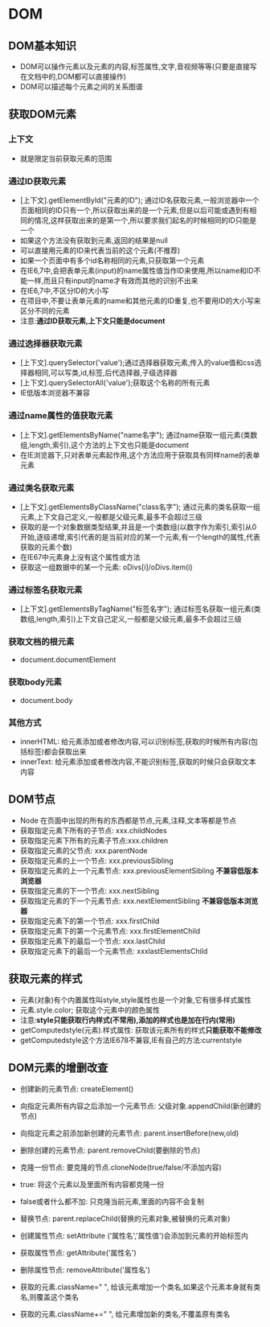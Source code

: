 # DOM

## DOM基本知识

* DOM可以操作元素以及元素的内容,标签属性,文字,音视频等等(只要是直接写在文档中的,DOM都可以直接操作)
* DOM可以描述每个元素之间的关系图谱

## 获取DOM元素

### 上下文

* 就是限定当前获取元素的范围

### 通过ID获取元素

* [上下文].getElementById("元素的ID"); 通过ID名获取元素,一般浏览器中一个页面相同的ID只有一个,所以获取出来的是一个元素,但是以后可能或遇到有相同的情况,这样获取出来的是第一个,所以要求我们起名的时候相同的ID只能是一个
* 如果这个方法没有获取到元素,返回的结果是null
* 可以直接用元素的ID来代表当前的这个元素(不推荐)
* 如果一个页面中有多个id名称相同的元素,只获取第一个元素
* 在IE6,7中,会把表单元素(input)的name属性值当作ID来使用,所以name和ID不能一样,而且只有input的name才有效而其他的识别不出来
* 在IE6,7中,不区分ID的大小写
* 在项目中,不要让表单元素的name和其他元素的ID重复,也不要用ID的大小写来区分不同的元素
* 注意:**通过ID获取元素,上下文只能是document**

### 通过选择器获取元素

* [上下文].querySelector('value');通过选择器获取元素,传入的value值和css选择器相同,可以写类,id,标签,后代选择器,子级选择器
* [上下文].querySelectorAll('value');获取这个名称的所有元素
* IE低版本浏览器不兼容

### 通过name属性的值获取元素
 
* [上下文].getElementsByName("name名字"); 通过name获取一组元素(类数组,length,索引),这个方法的上下文也只能是document
* 在IE浏览器下,只对表单元素起作用,这个方法应用于获取具有同样name的表单元素

### 通过类名获取元素

* [上下文].getElementsByClassName("class名字"); 通过元素的类名获取一组元素,上下文自己定义,一般都是父级元素,最多不会超过三级
* 获取的是一个对象数据类型结果,并且是一个类数组(以数字作为索引,索引从0开始,逐级递增,索引代表的是当前对应的某一个元素,有一个length的属性,代表获取的元素个数)
* 在IE67中元素身上没有这个属性或方法
* 获取这一组数据中的某一个元素: oDivs[i]/oDivs.item(i)

### 通过标签名获取元素

* [上下文].getElementsByTagName("标签名字"); 通过标签名获取一组元素(类数组,length,索引)上下文自己定义,一般都是父级元素,最多不会超过三级

### 获取文档的根元素
* document.documentElement

### 获取body元素

* document.body

### 其他方式

* innerHTML: 给元素添加或者修改内容,可以识别标签,获取的时候所有内容(包括标签)都会获取出来
* innerText: 给元素添加或者修改内容,不能识别标签,获取的时候只会获取文本内容

## DOM节点

* Node 在页面中出现的所有的东西都是节点,元素,注释,文本等都是节点
* 获取指定元素下所有的子节点: xxx.childNodes
* 获取指定元素下所有的元素子节点:xxx.children
* 获取指定元素的父节点: xxx.parentNode
* 获取指定元素的上一个节点: xxx.previousSibling
* 获取指定元素的上一个元素节点: xxx.previousElementSibling **不兼容低版本浏览器**
* 获取指定元素的下一个节点: xxx.nextSibling
* 获取指定元素的下一个元素节点: xxx.nextElementSibling **不兼容低版本浏览器**
* 获取指定元素下的第一个节点: xxx.firstChild
* 获取指定元素下的第一个元素节点: xxx.firstElementChild
* 获取指定元素下的最后一个节点: xxx.lastChild
* 获取指定元素下的最后一个元素节点: xxxlastElementsChild

## 获取元素的样式

* 元素(对象)有个内置属性叫style,style属性也是一个对象,它有很多样式属性
* 元素.style.color; 获取这个元素中的颜色属性
* 注意:**style只能获取行内样式(不常用),添加的样式也是加在行内(常用)**
* getComputedstyle(元素).样式属性: 获取该元素所有的样式**只能获取不能修改**
* getComputedstyle这个方法IE678不兼容,IE有自己的方法:currentstyle

## DOM元素的增删改查

* 创建新的元素节点: createElement()
* 向指定元素所有内容之后添加一个元素节点: 父级对象.appendChild(新创建的节点)
* 向指定元素之前添加新创建的元素节点: parent.insertBefore(new,old)
* 删除创建的元素节点: parent.removeChild(要删除的节点)
* 克隆一份节点: 要克隆的节点.cloneNode(true/false/不添加内容)
* true: 将这个元素以及里面所有内容都克隆一份
* false或者什么都不加: 只克隆当前元素,里面的内容不会复制
* 替换节点: parent.replaceChild(替换的元素对象,被替换的元素对象)
* 创建属性节点: setAttribute ('属性名','属性值')会添加到元素的开始标签内
* 获取属性节点: getAttribute('属性名')
* 删除属性节点: removeAttribute('属性名')






* 获取的元素.className=" ", 给该元素增加一个类名,如果这个元素本身就有类名,则覆盖这个类名
* 获取的元素.className+=" ", 给元素增加新的类名,不覆盖原有类名